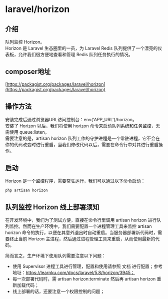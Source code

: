 # laravel/horizon
## 介绍
队列监控 Horizon。  
Horizon 是 Laravel 生态圈里的一员，为 Laravel Redis 队列提供了一个漂亮的仪表板，允许我们很方便地查看和管理 Redis 队列任务执行的情况。  
## composer地址
[https://packagist.org/packages/laravel/horizon](https://packagist.org/packages/laravel/horizon)

## 操作方法

安装完成后通过浏览器URL访问控制台：env('APP_URL')/horizon。  
安装了 Horizon 以后，我们将使用 horizon 命令来启动队列系统和任务监控，无需使用 queue:listen。  
需要注意的是，artisan horizon 队列工作的守护进程是一个常驻进程，它不会在你的代码改变时进行重启，当我们修改代码以后，需要在命令行中对其进行重启操作。  

## 启动
Horizon 是一个监控程序，需要常驻运行，我们可以通过以下命令启动：
```
php artisan horizon
```

## 队列监控 Horizon 线上部署须知
在开发环境中，我们为了测试方便，直接在命令行里调用 artisan horizon 进行队列监控。然而在生产环境中，我们需要配置一个进程管理工具来监控 artisan horizon 命令的执行，以便在其意外退出时自动重启。当服务器部署新代码时，需要终止当前 Horizon 主进程，然后通过进程管理工具来重启，从而使用最新的代码。  

简而言之，生产环境下使用队列需要注意以下问题：
- 使用 Supervisor 进程工具进行管理，配置和使用请参照 文档 进行配置；参考地址：https://learnku.com/docs/laravel/5.8/horizon/3945；
- 每一次部署代码时，需 artisan horizon:terminate 然后再 artisan horizon 重新加载代码；
- 线上部署的话，还要注意一个权限控制的问题；

